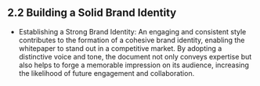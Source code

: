 ## 2.2 Building a Solid Brand Identity
- Establishing a Strong Brand Identity: An engaging and consistent style contributes to the formation of a cohesive brand identity, enabling the whitepaper to stand out in a competitive market. By adopting a distinctive voice and tone, the document not only conveys expertise but also helps to forge a memorable impression on its audience, increasing the likelihood of future engagement and collaboration.

